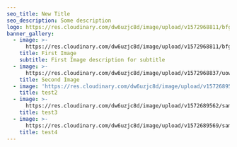 ```yaml
---
seo_title: New Title
seo_description: Some description
logo: https://res.cloudinary.com/dw6uzjc8d/image/upload/v1572968811/bfgd2lt3itwvjiazm4vs.jpg
banner_gallery:
  - image: >-
      https://res.cloudinary.com/dw6uzjc8d/image/upload/v1572968811/bfgd2lt3itwvjiazm4vs.jpg
    title: First Image
    subtitle: First Image description for subtitle
  - image: >-
      https://res.cloudinary.com/dw6uzjc8d/image/upload/v1572968837/uowpmjm96spcigvmccno.jpg
    title: Second Image
  - image: 'https://res.cloudinary.com/dw6uzjc8d/image/upload/v1572689557/sample.jpg'
    title: test2
  - image: >-
      https://res.cloudinary.com/dw6uzjc8d/image/upload/v1572689562/samples/sheep.jpg
    title: test3
  - image: >-
      https://res.cloudinary.com/dw6uzjc8d/image/upload/v1572689569/samples/landscapes/nature-mountains.jpg
    title: test4
---
```

